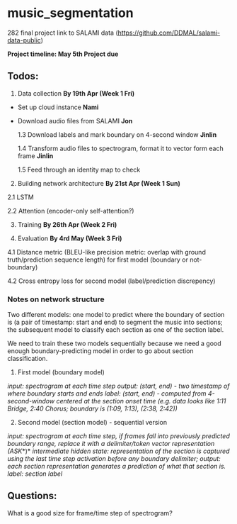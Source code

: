# music_segmentation
282 final project
link to SALAMI data (https://github.com/DDMAL/salami-data-public)

**Project timeline: May 5th Project due**

## Todos:
1. Data collection **By 19th Apr (Week 1 Fri)**

- Set up cloud instance **Nami**
- Download audio files from SALAMI **Jon**

  1.3 Download labels and mark boundary on 4-second window **Jinlin**

  1.4 Transform audio files to spectrogram, format it to vector form each frame **Jinlin**

  1.5 Feed through an identity map to check


2. Building network architecture **By 21st Apr (Week 1 Sun)**

  2.1 LSTM

  2.2 Attention (encoder-only self-attention?)


3. Training **By 26th Apr (Week 2 Fri)**


4. Evaluation **By 4rd May (Week 3 Fri)**

  4.1 Distance metric (BLEU-like precision metric: overlap with ground truth/prediction sequence length) for first model (boundary or not-boundary)

  4.2 Cross entropy loss for second model (label/prediction discrepency)

### Notes on network structure
Two different models: one model to predict where the boundary of section is (a pair of timestamp: start and end) to segment the music into sections; the subsequent model to classify each section as one of the section label.

We need to train these two models sequentially because we need a good enough boundary-predicting model in order to go about section classification. 

1. First model (boundary model)

*input: spectrogram at each time step*
*output: (start, end) - two timestamp of where boundary starts and ends*
*label: (start, end) - computed from 4-second-window centered at the section onset time (e.g. data looks like 1:11 Bridge, 2:40 Chorus; boundary is (1:09, 1:13), (2:38, 2:42))*

2. Second model (section model) - sequential version 

*input: spectrogram at each time step, if frames fall into previously predicted boundary range, replace it with a delimiter/token vector representation (ASK**)*
*intermediate hidden state: representation of the section is captured using the last time step activation before any boundary delimiter;*
*output: each section representation generates a prediction of what that section is.*
*label: section label*

## Questions:
What is a good size for frame/time step of spectrogram? 

